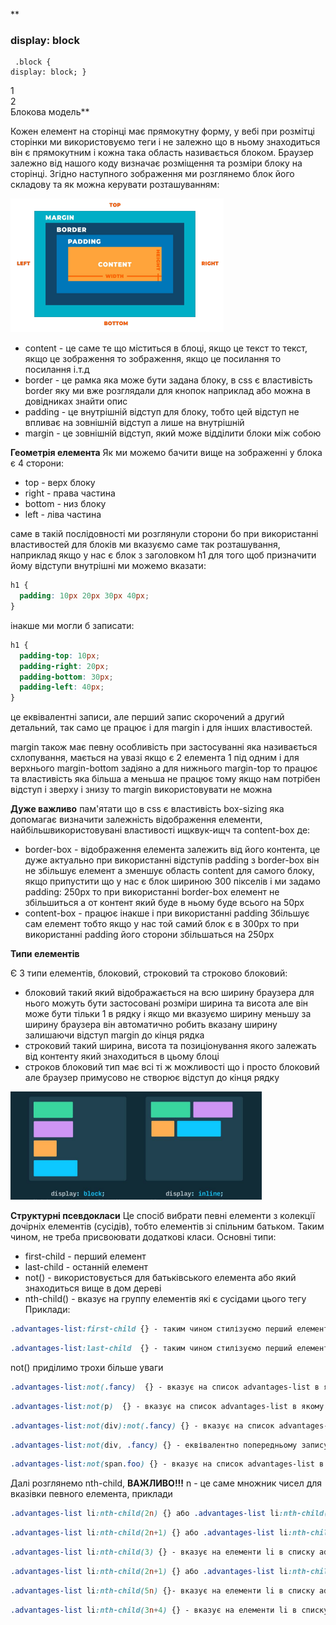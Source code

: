 **      <h3>display: block</h3>
      <pre><code class="language-css">
.block {
  display: block;
}
      </code></pre>
      <div class="example example-bl">
        <div class="example-item example-item-bl">1</div>
        <div class="example-item example-item-bl">2</div>
      </div>Блокова модель**

Кожен елемент на сторінці має прямокутну форму, у вебі при розмітці сторінки ми використовуємо теги і не залежно що в ньому знаходиться він є прямокутним і кожна така область називається блоком. Браузер залежно від нашого коду визначає розміщення та розміри блоку на сторінці.
Згідно наступного зображення ми розглянемо блок його складову та як можна керувати розташуванням:<br>

![block](https://github.com/demiusdelph-developer/genius-project/blob/modules/module-7/imgs/block.png)<br>

- content - це саме те що міститься в блоці, якщо це текст то текст, якщо це зображення то зображення, якщо це посилання то посилання і.т.д
- border - це рамка яка може бути задана блоку, в css є властивість border яку ми вже розглядали для кнопок наприклад або можна в довідниках знайти опис
- padding - це внутрішній відступ для блоку, тобто цей відступ не впливає на зовнішній відступ а лише на внутрішній
- margin - це зовнішній відступ, який може відділити блоки між собою

**Геометрія елемента**
Як ми можемо бачити вище на зображенні у блока є 4 сторони:

- top - верх блоку
- right - права частина
- bottom - низ блоку
- left - ліва частина

саме в такій послідовності ми розглянули сторони бо при використанні властивостей для блоків ми вказуємо саме так розташування, наприклад якщо у нас є блок з заголовком h1 для того щоб призначити йому відступи внутрішні ми можемо вказати:
```css
h1 {
  padding: 10px 20px 30px 40px;
}
```
інакше ми могли б записати:
```css
h1 {
  padding-top: 10px;
  padding-right: 20px;
  padding-bottom: 30px;
  padding-left: 40px;
}
```
це еквівалентні записи, але перший запис скорочений а другий детальний, так само це працює і для margin і для інших властивостей.

margin також має певну особливість при застосуванні яка називається схлопування, мається на увазі якщо є 2 елемента 1 під одним і для верхнього margin-bottom задіяно а для нижнього margin-top то працює та властивість яка більша а меньша не працює тому якщо нам потрібен відступ і зверху і знизу то margin використовувати не можна

**Дуже важливо** пам'ятати що в css є властивість box-sizing яка допомагає визначити залежність відображення елементи, найбільшвикористовувані властивості ищквук-ищч та content-box де:
- border-box - відображення елемента залежить від його контента, це дуже актуально при використанні відступів padding з border-box він не збільшує елемент а зменшує область content для самого блоку, якщо припустити що у нас є блок шириною 300 пікселів і ми задамо padding: 250px то при використанні border-box елемент не збільшиться а от контент який буде в ньому буде всього на 50рх
- content-box - працює інакше і при використанні padding Збільшує сам елемент тобто якщо у нас той самий блок є в 300рх то при використанні padding його сторони збільшаться на 250рх

**Типи елементів**

Є 3 типи елементів, блоковий, строковий та строково блоковий:
- блоковий такий який відображається на всю ширину браузера для нього можуть бути застосовані розміри ширина та висота але він може бути тільки 1 в рядку і якщо ми вказуємо ширину меньшу за ширину браузера він автоматично робить вказану ширину залишаючи відступ margin до кінця рядка
- строковий такий ширина, висота та позиціонування якого залежать від контенту який знаходиться в цьому блоці
- строков блоковий тип має всі ті ж можливості що і просто блоковий але браузер примусово не створює відступ до кінця рядку <br>

![block](https://github.com/demiusdelph-developer/genius-project/blob/modules/module-7/imgs/type-blocks.png)<br>

**Структурні псевдокласи** 
Це спосіб вибрати певні елементи з колекції дочірніх елементів (сусідів), тобто елементів зі спільним батьком.
Таким чином, не треба присвоювати додаткові класи.
Основні типи:
- first-child - перший елемент
- last-child - останній елемент
- not() - використовується для батьківського елемента або який знаходиться вище в дом дереві
- nth-child() - вказує на группу елементів які є сусідами цього тегу
Приклади:

```css
.advantages-list:first-child {} - таким чином стилізуємо перший елемент
```

```css
.advantages-list:last-child  {} - таким чином стилізуємо перший елемент
```

not() приділимо трохи більше уваги

```css
.advantages-list:not(.fancy)  {} - вказує на список advantages-list в якому відсутні елементи з класом fancy
```

```css
.advantages-list:not(p)  {} - вказує на список advantages-list в якому відсутні елементи з тегом p
```

```css
.advantages-list:not(div):not(.fancy) {} - вказує на список advantages-list в якому відсутні елементи з тегом div та з класом fancy
```

```css
.advantages-list:not(div, .fancy) {} - еквівалентно попередньому запису в скороченій формі
```

```css
.advantages-list:not(span.foo) {} - вказує на список advantages-list в якому відсутні елементи span з класом foo
```

Далі розглянемо nth-child, **ВАЖЛИВО!!!** n - це саме множник чисел для вказівки певного елемента, приклади

```css
.advantages-list li:nth-child(2n) {} або .advantages-list li:nth-child(even) {} - вказує на елементи li в списку advantages-list і впливає на кожен 2 елемент і починається саме з 2 елемента діє на 2, 4, 6, 8, 10 і.т.д елементи
```

```css
.advantages-list li:nth-child(2n+1) {} або .advantages-list li:nth-child(odd) {} - вказує на елементи li в списку advantages-list і впливає на кожен 3 елемент але починається з 1, тобто це діє на 1, 3, 6, 9 і.т.д
```

```css
.advantages-list li:nth-child(3) {} - вказує на елементи li в списку advantages-list і впливає 3 елемент і тільки 3 елемент
```

```css
.advantages-list li:nth-child(2n+1) {} або .advantages-list li:nth-child(odd) {} - вказує на елементи li в списку advantages-list і впливає на кожен 3 елемент але починається з 1, тобто це діє на 1, 3, 6, 9 і.т.д
```

```css
.advantages-list li:nth-child(5n) {}- вказує на елементи li в списку advantages-list і впливає на кожен 5 елемент(аналогічно з 2n) починається з 5, тобто це діє на 5, 10, 15, 20 і.т.д
```

```css
.advantages-list li:nth-child(3n+4) {} - вказує на елементи li в списку advantages-list і впливає на кожен 3 елемент починаючи від 4, тобто це діє на 4, 7, 10, 13 і.т.д
```
